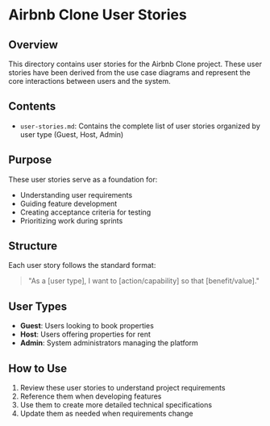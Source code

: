 # Airbnb Clone User Stories

## Overview

This directory contains user stories for the Airbnb Clone project. These user stories have been derived from the use case diagrams and represent the core interactions between users and the system.

## Contents

- `user-stories.md`: Contains the complete list of user stories organized by user type (Guest, Host, Admin)

## Purpose

These user stories serve as a foundation for:
- Understanding user requirements
- Guiding feature development
- Creating acceptance criteria for testing
- Prioritizing work during sprints

## Structure

Each user story follows the standard format:
> "As a [user type], I want to [action/capability] so that [benefit/value]."

## User Types

- **Guest**: Users looking to book properties
- **Host**: Users offering properties for rent
- **Admin**: System administrators managing the platform

## How to Use

1. Review these user stories to understand project requirements
2. Reference them when developing features
3. Use them to create more detailed technical specifications
4. Update them as needed when requirements change
